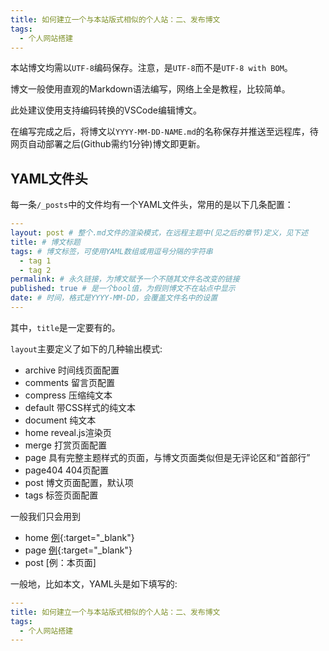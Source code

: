 ```yaml
---
title: 如何建立一个与本站版式相似的个人站：二、发布博文
tags: 
  - 个人网站搭建
---
```


本站博文均需以`UTF-8`编码保存。注意，是`UTF-8`而不是`UTF-8 with BOM`。  

博文一般使用直观的Markdown语法编写，网络上全是教程，比较简单。  

此处建议使用支持编码转换的VSCode编辑博文。  

在编写完成之后，将博文以`YYYY-MM-DD-NAME.md`的名称保存并推送至远程库，待网页自动部署之后(Github需约1分钟)博文即更新。

## YAML文件头

每一条`/_posts`中的文件均有一个YAML文件头，常用的是以下几条配置：

```yaml
---
layout: post # 整个.md文件的渲染模式，在远程主题中(见之后的章节)定义，见下述
title: # 博文标题
tags: # 博文标签，可使用YAML数组或用逗号分隔的字符串
  - tag 1
  - tag 2
permalink: # 永久链接，为博文赋予一个不随其文件名改变的链接
published: true # 是一个bool值，为假则博文不在站点中显示
date: # 时间，格式是YYYY-MM-DD，会覆盖文件名中的设置
---
```

其中，`title`是一定要有的。

`layout`主要定义了如下的几种输出模式:

- archive 时间线页面配置
- comments 留言页配置
- compress 压缩纯文本
- default 带CSS样式的纯文本
- document 纯文本
- home reveal.js渲染页
- merge 打赏页面配置
- page 具有完整主题样式的页面，与博文页面类似但是无评论区和“首部行”
- page404 404页配置
- post 博文页面配置，默认项
- tags 标签页面配置

一般我们只会用到

- home [例](https://amachi.com.cn/_posts/2020-08-12-testReveal/){:target="_blank"}  
- page [例](https://amachi.com.cn/about/){:target="_blank"}  
- post [例：本页面]

一般地，比如本文，YAML头是如下填写的:

```yaml
---
title: 如何建立一个与本站版式相似的个人站：二、发布博文
tags: 
  - 个人网站搭建
---
```

